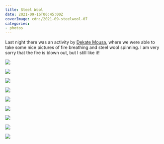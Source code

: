 ```yaml
---
title: Steel Wool
date: 2021-09-16T06:45:00Z
coverImage: cdn:/2021-09-steelwool-07
categories:
- photos
---
```


<style>
.grid-2021-steel-wool {
  grid-template-columns: repeat(6, 1fr);
  grid-template-areas:
    "a a a b b b"
    "c c c d d d"
    "e e e e e e"
    "f f g g h h"
    "i i i i i i";
}

.grid-2021-steel-wool > *:nth-child(1) { grid-area: a; }
.grid-2021-steel-wool > *:nth-child(2) { grid-area: b; }
.grid-2021-steel-wool > *:nth-child(3) { grid-area: c; }
.grid-2021-steel-wool > *:nth-child(4) { grid-area: d; }
.grid-2021-steel-wool > *:nth-child(5) { grid-area: e; }
.grid-2021-steel-wool > *:nth-child(6) { grid-area: f; }
.grid-2021-steel-wool > *:nth-child(7) { grid-area: g; }
.grid-2021-steel-wool > *:nth-child(8) { grid-area: h; }
.grid-2021-steel-wool > *:nth-child(9) { grid-area: i; }
</style>

Last night there was an activity by [Dekate Mousa](https://dekatemousa.nl/), where we were able to take some nice pictures of fire breathing and steel wool spinning. I am very sorry that the fire is blown out, but I still like it!

<div class="fw grid-2021-steel-wool fg">

![](cdn:/2021-09-steelwool-07)

![](cdn:/2021-09-steelwool-06)

![](cdn:/2021-09-steelwool-04)

![](cdn:/2021-09-steelwool-05)

![](cdn:/2021-09-steelwool-08)

![](cdn:/2021-09-steelwool-01)

![](cdn:/2021-09-steelwool-03)

![](cdn:/2021-09-steelwool-09)

![](cdn:/2021-09-steelwool-02)

</div>
